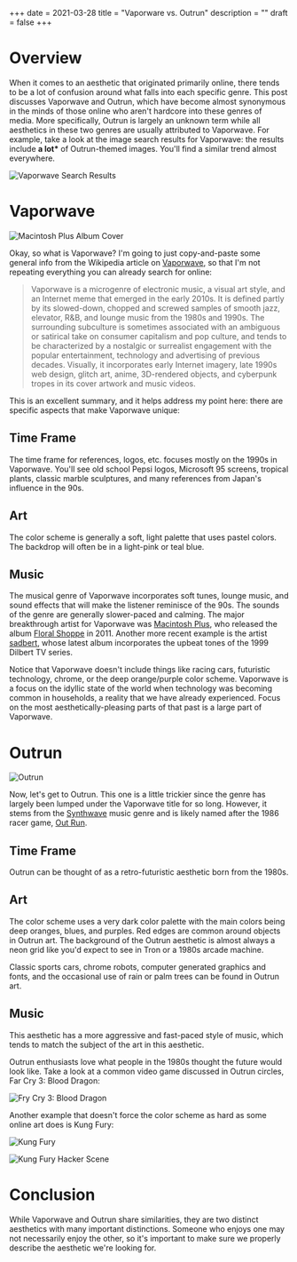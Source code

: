 +++
date = 2021-03-28
title = "Vaporware vs. Outrun"
description = ""
draft = false
+++

# Overview

When it comes to an aesthetic that originated primarily online, there
tends to be a lot of confusion around what falls into each specific
genre. This post discusses Vaporwave and Outrun, which have become
almost synonymous in the minds of those online who aren\'t hardcore into
these genres of media. More specifically, Outrun is largely an unknown
term while all aesthetics in these two genres are usually attributed to
Vaporwave. For example, take a look at the image search results for
Vaporwave: the results include **a lot\*** of Outrun-themed images.
You\'ll find a similar trend almost everywhere.

![Vaporwave Search
Results](https://img.cleberg.net/blog/20210328-vaporwave-vs-outrun/vaporwave-search-results.png)

# Vaporwave

![Macintosh Plus Album
Cover](https://img.cleberg.net/blog/20210328-vaporwave-vs-outrun/macintosh-plus.png)

Okay, so what is Vaporwave? I\'m going to just copy-and-paste some
general info from the Wikipedia article on
[Vaporwave](https://en.wikipedia.org/wiki/Vaporwave), so that I\'m not
repeating everything you can already search for online:

> Vaporwave is a microgenre of electronic music, a visual art style, and
> an Internet meme that emerged in the early 2010s. It is defined partly
> by its slowed-down, chopped and screwed samples of smooth jazz,
> elevator, R&B, and lounge music from the 1980s and 1990s. The
> surrounding subculture is sometimes associated with an ambiguous or
> satirical take on consumer capitalism and pop culture, and tends to be
> characterized by a nostalgic or surrealist engagement with the popular
> entertainment, technology and advertising of previous decades.
> Visually, it incorporates early Internet imagery, late 1990s web
> design, glitch art, anime, 3D-rendered objects, and cyberpunk tropes
> in its cover artwork and music videos.

This is an excellent summary, and it helps address my point here: there
are specific aspects that make Vaporwave unique:

## Time Frame

The time frame for references, logos, etc. focuses mostly on the 1990s
in Vaporwave. You\'ll see old school Pepsi logos, Microsoft 95 screens,
tropical plants, classic marble sculptures, and many references from
Japan\'s influence in the 90s.

## Art

The color scheme is generally a soft, light palette that uses pastel
colors. The backdrop will often be in a light-pink or teal blue.

## Music

The musical genre of Vaporwave incorporates soft tunes, lounge music,
and sound effects that will make the listener reminisce of the 90s. The
sounds of the genre are generally slower-paced and calming. The major
breakthrough artist for Vaporwave was [Macintosh
Plus](https://en.wikipedia.org/wiki/Vektroid), who released the album
[Floral
Shoppe](https://archive.org/details/MACINTOSHPLUS-FLORALSHOPPE_complete)
in 2011. Another more recent example is the artist
[sadbert](https://sadbert.bandcamp.com/), whose latest album
incorporates the upbeat tones of the 1999 Dilbert TV series.

Notice that Vaporwave doesn\'t include things like racing cars,
futuristic technology, chrome, or the deep orange/purple color scheme.
Vaporwave is a focus on the idyllic state of the world when technology
was becoming common in households, a reality that we have already
experienced. Focus on the most aesthetically-pleasing parts of that past
is a large part of Vaporwave.

# Outrun

![Outrun](https://img.cleberg.net/blog/20210328-vaporwave-vs-outrun/outrun.png)

Now, let\'s get to Outrun. This one is a little trickier since the genre
has largely been lumped under the Vaporwave title for so long. However,
it stems from the [Synthwave](https://en.wikipedia.org/wiki/Synthwave)
music genre and is likely named after the 1986 racer game, [Out
Run](https://en.wikipedia.org/wiki/Out_Run).

## Time Frame

Outrun can be thought of as a retro-futuristic aesthetic born from the
1980s.

## Art

The color scheme uses a very dark color palette with the main colors
being deep oranges, blues, and purples. Red edges are common around
objects in Outrun art. The background of the Outrun aesthetic is almost
always a neon grid like you\'d expect to see in Tron or a 1980s arcade
machine.

Classic sports cars, chrome robots, computer generated graphics and
fonts, and the occasional use of rain or palm trees can be found in
Outrun art.

## Music

This aesthetic has a more aggressive and fast-paced style of music,
which tends to match the subject of the art in this aesthetic.

Outrun enthusiasts love what people in the 1980s thought the future
would look like. Take a look at a common video game discussed in Outrun
circles, Far Cry 3: Blood Dragon:

![Fry Cry 3: Blood
Dragon](https://img.cleberg.net/blog/20210328-vaporwave-vs-outrun/far-cry.png)

Another example that doesn\'t force the color scheme as hard as some
online art does is Kung Fury:

![Kung
Fury](https://img.cleberg.net/blog/20210328-vaporwave-vs-outrun/kung-fury.png)

![Kung Fury Hacker
Scene](https://img.cleberg.net/blog/20210328-vaporwave-vs-outrun/kung-fury-hacker.png)

# Conclusion

While Vaporwave and Outrun share similarities, they are two distinct
aesthetics with many important distinctions. Someone who enjoys one may
not necessarily enjoy the other, so it\'s important to make sure we
properly describe the aesthetic we\'re looking for.
